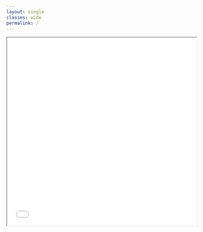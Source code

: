 ```yaml
---
layout: single
classes: wide
permalink: /
---
```

<html>
  <head>
  </head>
  <body>
    <iframe src="/assets/CV.pdf" width="100%" height="500px">
    </iframe>
  </body>
</html>
